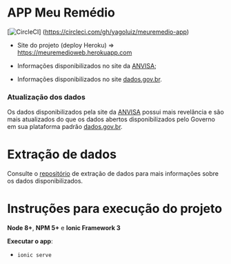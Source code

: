 # APP Meu Remédio

[![CircleCI](https://circleci.com/gh/yagoluiz/meuremedio-app.svg?style=svg)]
(https://circleci.com/gh/yagoluiz/meuremedio-app)

* Site do projeto (deploy Heroku) => https://meuremedioweb.herokuapp.com

* Informações disponibilizados no site da [ANVISA](http://portal.anvisa.gov.br/listas-de-precos);
* Informações disponibilizados no site [dados.gov.br](http://dados.gov.br/dataset/anvisa-precos-de-medicamentos).

### Atualização dos dados

Os dados disponibilizados pela site da [ANVISA](http://portal.anvisa.gov.br/listas-de-precos) possui mais revelância e são mais atualizados do que os dados abertos disponibilizados pelo Governo em sua plataforma padrão [dados.gov.br](http://dados.gov.br).

 # Extração de dados

 Consulte o [repositório](https://github.com/yagoluiz/meuremedio-mineracao) de extração de dados para mais informações sobre os dados disponibilizados.

# Instruções para execução do projeto

**Node 8+**, **NPM 5+** e **Ionic Framework 3** 

**Executar o app**:
 - `ionic serve`

